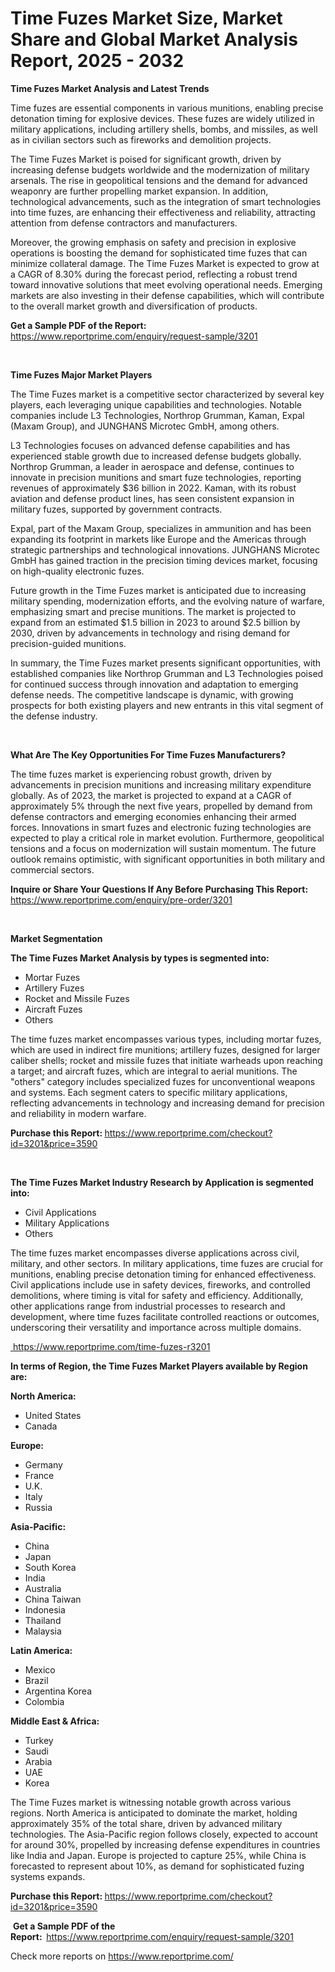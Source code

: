 <p><h1>Time Fuzes Market Size, Market Share and Global Market Analysis Report, 2025 - 2032</h1></p><p><strong>Time Fuzes Market Analysis and Latest Trends</strong></p>
<p><p>Time fuzes are essential components in various munitions, enabling precise detonation timing for explosive devices. These fuzes are widely utilized in military applications, including artillery shells, bombs, and missiles, as well as in civilian sectors such as fireworks and demolition projects.</p><p>The Time Fuzes Market is poised for significant growth, driven by increasing defense budgets worldwide and the modernization of military arsenals. The rise in geopolitical tensions and the demand for advanced weaponry are further propelling market expansion. In addition, technological advancements, such as the integration of smart technologies into time fuzes, are enhancing their effectiveness and reliability, attracting attention from defense contractors and manufacturers.</p><p>Moreover, the growing emphasis on safety and precision in explosive operations is boosting the demand for sophisticated time fuzes that can minimize collateral damage. The Time Fuzes Market is expected to grow at a CAGR of 8.30% during the forecast period, reflecting a robust trend toward innovative solutions that meet evolving operational needs. Emerging markets are also investing in their defense capabilities, which will contribute to the overall market growth and diversification of products.</p></p>
<p><strong>Get a Sample PDF of the Report:&nbsp;</strong> <a href="https://www.reportprime.com/enquiry/request-sample/3201?utm_campaign=3009&utm_medium=2&utm_source=Github&utm_content=ia&utm_term=18032025&utm_id=time-fuzes">https://www.reportprime.com/enquiry/request-sample/3201</a></p>
<p>&nbsp;</p>
<p><strong>Time Fuzes Major Market Players</strong></p>
<p><p>The Time Fuzes market is a competitive sector characterized by several key players, each leveraging unique capabilities and technologies. Notable companies include L3 Technologies, Northrop Grumman, Kaman, Expal (Maxam Group), and JUNGHANS Microtec GmbH, among others. </p><p>L3 Technologies focuses on advanced defense capabilities and has experienced stable growth due to increased defense budgets globally. Northrop Grumman, a leader in aerospace and defense, continues to innovate in precision munitions and smart fuze technologies, reporting revenues of approximately $36 billion in 2022. Kaman, with its robust aviation and defense product lines, has seen consistent expansion in military fuzes, supported by government contracts.</p><p>Expal, part of the Maxam Group, specializes in ammunition and has been expanding its footprint in markets like Europe and the Americas through strategic partnerships and technological innovations. JUNGHANS Microtec GmbH has gained traction in the precision timing devices market, focusing on high-quality electronic fuzes.</p><p>Future growth in the Time Fuzes market is anticipated due to increasing military spending, modernization efforts, and the evolving nature of warfare, emphasizing smart and precise munitions. The market is projected to expand from an estimated $1.5 billion in 2023 to around $2.5 billion by 2030, driven by advancements in technology and rising demand for precision-guided munitions.</p><p>In summary, the Time Fuzes market presents significant opportunities, with established companies like Northrop Grumman and L3 Technologies poised for continued success through innovation and adaptation to emerging defense needs. The competitive landscape is dynamic, with growing prospects for both existing players and new entrants in this vital segment of the defense industry.</p></p>
<p>&nbsp;</p>
<p><strong>What Are The Key Opportunities For Time Fuzes Manufacturers?</strong></p>
<p><p>The time fuzes market is experiencing robust growth, driven by advancements in precision munitions and increasing military expenditure globally. As of 2023, the market is projected to expand at a CAGR of approximately 5% through the next five years, propelled by demand from defense contractors and emerging economies enhancing their armed forces. Innovations in smart fuzes and electronic fuzing technologies are expected to play a critical role in market evolution. Furthermore, geopolitical tensions and a focus on modernization will sustain momentum. The future outlook remains optimistic, with significant opportunities in both military and commercial sectors.</p></p>
<p><strong>Inquire or Share Your Questions If Any Before Purchasing This Report:</strong> <a href="https://www.reportprime.com/enquiry/pre-order/3201?utm_campaign=3009&utm_medium=2&utm_source=Github&utm_content=ia&utm_term=18032025&utm_id=time-fuzes">https://www.reportprime.com/enquiry/pre-order/3201</a></p>
<p>&nbsp;</p>
<p><strong>Market Segmentation</strong></p>
<p><strong>The Time Fuzes Market Analysis by types is segmented into:</strong></p>
<p><ul><li>Mortar Fuzes</li><li>Artillery Fuzes</li><li>Rocket and Missile Fuzes</li><li>Aircraft Fuzes</li><li>Others</li></ul></p>
<p><p>The time fuzes market encompasses various types, including mortar fuzes, which are used in indirect fire munitions; artillery fuzes, designed for larger caliber shells; rocket and missile fuzes that initiate warheads upon reaching a target; and aircraft fuzes, which are integral to aerial munitions. The "others" category includes specialized fuzes for unconventional weapons and systems. Each segment caters to specific military applications, reflecting advancements in technology and increasing demand for precision and reliability in modern warfare.</p></p>
<p><strong>Purchase this Report:&nbsp;</strong><a href="https://www.reportprime.com/checkout?id=3201&price=3590&utm_campaign=3009&utm_medium=2&utm_source=Github&utm_content=ia&utm_term=18032025&utm_id=time-fuzes">https://www.reportprime.com/checkout?id=3201&price=3590</a></p>
<p>&nbsp;</p>
<p><strong>The Time Fuzes Market Industry Research by Application is segmented into:</strong></p>
<p><ul><li>Civil Applications</li><li>Military Applications</li><li>Others</li></ul></p>
<p><p>The time fuzes market encompasses diverse applications across civil, military, and other sectors. In military applications, time fuzes are crucial for munitions, enabling precise detonation timing for enhanced effectiveness. Civil applications include use in safety devices, fireworks, and controlled demolitions, where timing is vital for safety and efficiency. Additionally, other applications range from industrial processes to research and development, where time fuzes facilitate controlled reactions or outcomes, underscoring their versatility and importance across multiple domains.</p></p>
<p><a href="https://www.reportprime.com/time-fuzes-r3201?utm_campaign=3009&utm_medium=2&utm_source=Github&utm_content=ia&utm_term=18032025&utm_id=time-fuzes">&nbsp;https://www.reportprime.com/time-fuzes-r3201</a></p>
<p><strong>In terms of Region, the Time Fuzes Market Players available by Region are:</strong></p>
<p>
    <p> <strong> North America: </strong>
        <ul>
            <li>United States</li>
            <li>Canada</li>
        </ul>
        </p> 
    <p> <strong> Europe: </strong>
        <ul>
            <li>Germany</li>
            <li>France</li>
            <li>U.K.</li>
            <li>Italy</li>
            <li>Russia</li>
        </ul>
        </p> 
    <p> <strong> Asia-Pacific: </strong>
        <ul>
            <li>China</li>
            <li>Japan</li>
            <li>South Korea</li>
            <li>India</li>
            <li>Australia</li>
            <li>China Taiwan</li>
            <li>Indonesia</li>
            <li>Thailand</li>
            <li>Malaysia</li>
        </ul>
        </p> 
    <p> <strong> Latin America: </strong>
        <ul>
            <li>Mexico</li>
            <li>Brazil</li>
            <li>Argentina Korea</li>
            <li>Colombia</li>
        </ul>
        </p> 
    <p> <strong> Middle East & Africa: </strong>
        <ul>
            <li>Turkey</li>
            <li>Saudi</li>
            <li>Arabia</li>
            <li>UAE</li>
            <li>Korea</li>
        </ul>
    </p>
    </p>
<p><p>The Time Fuzes market is witnessing notable growth across various regions. North America is anticipated to dominate the market, holding approximately 35% of the total share, driven by advanced military technologies. The Asia-Pacific region follows closely, expected to account for around 30%, propelled by increasing defense expenditures in countries like India and Japan. Europe is projected to capture 25%, while China is forecasted to represent about 10%, as demand for sophisticated fuzing systems expands.</p></p>
<p><strong>Purchase this Report: </strong><a href="https://www.reportprime.com/checkout?id=3201&price=3590&utm_campaign=3009&utm_medium=2&utm_source=Github&utm_content=ia&utm_term=18032025&utm_id=time-fuzes">https://www.reportprime.com/checkout?id=3201&price=3590</a></p>
<p>&nbsp;<strong>Get a Sample PDF of the Report:&nbsp;&nbsp;</strong><a href="https://www.reportprime.com/enquiry/request-sample/3201?utm_campaign=3009&utm_medium=2&utm_source=Github&utm_content=ia&utm_term=18032025&utm_id=time-fuzes">https://www.reportprime.com/enquiry/request-sample/3201</a></p>
<p><strong></strong></p>
<p>Check more reports on <a href="https://www.reportprime.com/?utm_campaign=3009&utm_medium=2&utm_source=Github&utm_content=ia&utm_term=18032025&utm_id=time-fuzes">https://www.reportprime.com/</a></p>